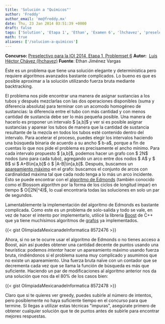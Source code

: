 ```yaml
---
title: 'Solución a "Químicos"'
author: 'Freddy'
author_email: 'me@freddy.mx'
date: Thu, 23 Jan 2014 03:51:39 +0000
draft: false
tags: ['Solution', 'Etapa 1', 'Ethan', 'Examen 6', 'lhchavez', 'preselectivo', 'solución', 'Soluciones Preselectivo 2013']
math: true
aliases: ['/solucion-a-quimicos']
---
```


**Concurso:** [Preselectivo para la IOI 2014, Etapa 1, Problemset 6](https://omegaup.com/arena/IOI2014E1P6#problems/quimicos) **Autor:**  [Luis Héctor Chávez (lhchavez)](http://lhchavez.com/) **Fuente**: Ethan Jiménez Vargas

Éste es un problema que tiene una solución elegante y determinística pero requiere algoritmos avanzados bastante complicados. Lo bueno es que es posible aproximar a la solución utilizando fuerza bruta mediante backtracking.

El problema nos pide encontrar una manera de asignar sustancias a los tubos y después mezclarlas con las dos operaciones disponibles (suma y diferencia absoluta) para terminar con un acomodo homogéneo de sustancias: la diferencia entre el tubo con más cantidad y con menos cantidad de sustancia debe ser lo más pequeña posible. Una manera de hacerlo es proponer un intervalo $ \[a,b\]$ y ver si es posible asignar sustancias y aparear los tubos de manera que la cantidad de sustancia resultante de la mezcla en todos los tubos esté contenido dentro del intervalo. Para acelerar el proceso, puedes elegir los intervalos haciendo una búsqueda binaria de acuerdo a su ancho $ b-a$, porque a fin de cuentas lo que nos pide el problema es precisamente el ancho mínimo. Para cada intervalo propuesto $ \[a,b\]$, podemos hacer un grafo con $ 2N$ nodos (uno para cada tubo), agregando un arco entre dos nodos $ A$ y $ B$ si $ A+B\\in\[a,b\]$ ó $ |A-B|\\in\[a,b\]$. Después, buscamos un [apareamiento máximo](http://es.wikipedia.org/wiki/Apareamiento_(teor%C3%ADa_de_grafos)) en el grafo: buscamos el conjunto de arcos con cardinalidad máxima tal que cada nodo tenga a lo más un arco incidente. Esto se puede encontrar con el [algoritmo de Edmonds](http://es.wikipedia.org/wiki/Algoritmo_de_Emparejamiento_de_Edmonds) (también conocido como el Blossom algorithm por la forma de los ciclos de longitud impar) en tiempo $ O(|2N|^4)$, lo cual encontraría todas las soluciones en solo un par de segundos.

Lamentablemente la implementación del algoritmo de Edmonds es bastante complicada. Como este es un problema de solo-salida y todo se vale, en vez de hacer el intento por implementarlo, utilicé la librería [Boost](http://www.boost.org/) de C++ que ya tiene muchísimos algoritmos de [grafos](http://www.boost.org/doc/libs/1_55_0/libs/graph/doc/index.html) ya implementados.

{{< gist OlimpiadaMexicanadeInformatica 8572476 >}}

Ahora, si no se te ocurre usar el algoritmo de Edmonds o no tienes acceso a Boost, aún así puedes obtener una cantidad decente de puntos usando una heurística: podemos _intentar_ hacer un apareamiento máximo usando fuerza bruta, rindiéndonos si el problema suena muy complicado y asumimos que no existe un apareamiento. Una fuerza bruta naïve con un contador que se decrementa cada vez que se llama la función de búsqueda es más que suficiente. Haciendo un par de modificaciones al algoritmo anterior nos da una solución que nos da el 80% de los casos bien:

{{< gist OlimpiadaMexicanadeInformatica 8572478 >}}

Claro que si te quieres ver greedy, puedes subirle al número de intentos, pero posiblemente no haya suficiente tiempo en el concurso para que termine. Si llegas a utilizar estas técnicas "impuras", asegúrate primero de obtener cualquier solución que te de puntos antes de subirle para encontrar mejores respuestas.